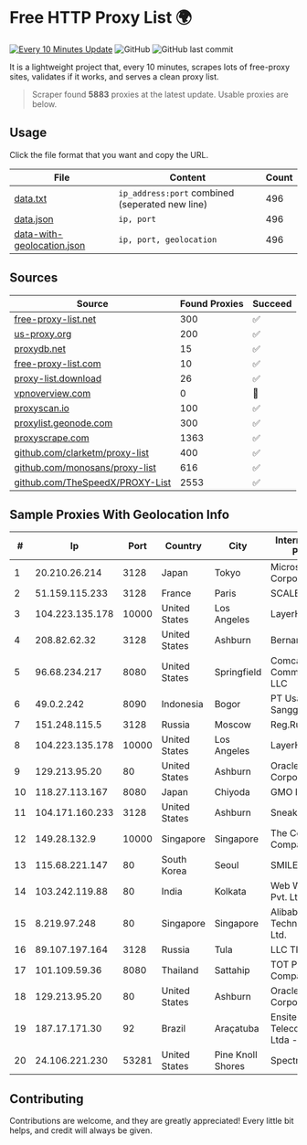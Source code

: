 
# Free HTTP Proxy List 🌍

[![Every 10 Minutes Update](https://github.com/mertguvencli/http-proxy-list/actions/workflows/main.yml/badge.svg?branch=main)](https://github.com/mertguvencli/http-proxy-list/actions/workflows/main.yml)
![GitHub](https://img.shields.io/github/license/mertguvencli/http-proxy-list)
![GitHub last commit](https://img.shields.io/github/last-commit/mertguvencli/http-proxy-list)

It is a lightweight project that, every 10 minutes, scrapes lots of free-proxy sites, validates if it works, and serves a clean proxy list.


> Scraper found **5883** proxies at the latest update. Usable proxies are below.

## Usage

Click the file format that you want and copy the URL.


|File|Content|Count|
|----|-------|-----|
|[data.txt](https://raw.githubusercontent.com/mertguvencli/http-proxy-list/main/proxy-list/data.txt)|`ip_address:port` combined (seperated new line)|496|
|[data.json](https://raw.githubusercontent.com/mertguvencli/http-proxy-list/main/proxy-list/data.json)|`ip, port`|496|
|[data-with-geolocation.json](https://raw.githubusercontent.com/mertguvencli/http-proxy-list/main/proxy-list/data-with-geolocation.json)|`ip, port, geolocation`|496|

## Sources

|Source|Found Proxies|Succeed|
|------|-------------|-------|
|[free-proxy-list.net](https://free-proxy-list.net)|300|✅|
|[us-proxy.org](https://www.us-proxy.org)|200|✅|
|[proxydb.net](http://proxydb.net)|15|✅|
|[free-proxy-list.com](https://free-proxy-list.com/?page=&port=&type%5B%5D=http&type%5B%5D=https&up_time=0&search=Search)|10|✅|
|[proxy-list.download](https://www.proxy-list.download/HTTP)|26|✅|
|[vpnoverview.com](https://vpnoverview.com/privacy/anonymous-browsing/free-proxy-servers)|0|🚫|
|[proxyscan.io](https://www.proxyscan.io)|100|✅|
|[proxylist.geonode.com](https://proxylist.geonode.com/api/proxy-list?limit=300&page=1&sort_by=lastChecked&sort_type=desc&protocols=http,https)|300|✅|
|[proxyscrape.com](https://api.proxyscrape.com/v2/?request=displayproxies&protocol=http&timeout=10000&country=all&ssl=all&anonymity=all)|1363|✅|
|[github.com/clarketm/proxy-list](https://raw.githubusercontent.com/clarketm/proxy-list/master/proxy-list-raw.txt)|400|✅|
|[github.com/monosans/proxy-list](https://raw.githubusercontent.com/monosans/proxy-list/main/proxies/http.txt)|616|✅|
|[github.com/TheSpeedX/PROXY-List](https://raw.githubusercontent.com/TheSpeedX/PROXY-List/master/http.txt)|2553|✅|


## Sample Proxies With Geolocation Info

|#|Ip|Port|Country|City|Internet Service Provider|
|-|--|----|-------|----|-------------------------|
|1|20.210.26.214|3128|Japan|Tokyo|Microsoft Corporation|
|2|51.159.115.233|3128|France|Paris|SCALEWAY|
|3|104.223.135.178|10000|United States|Los Angeles|LayerHost|
|4|208.82.62.32|3128|United States|Ashburn|Bernardi Sounds|
|5|96.68.234.217|8080|United States|Springfield|Comcast Cable Communications, LLC|
|6|49.0.2.242|8090|Indonesia|Bogor|PT Usaha Adi Sanggoro|
|7|151.248.115.5|3128|Russia|Moscow|Reg.Ru|
|8|104.223.135.178|10000|United States|Los Angeles|LayerHost|
|9|129.213.95.20|80|United States|Ashburn|Oracle Corporation|
|10|118.27.113.167|8080|Japan|Chiyoda|GMO Internet, Inc.|
|11|104.171.160.233|3128|United States|Ashburn|Sneaker Server|
|12|149.28.132.9|10000|Singapore|Singapore|The Constant Company|
|13|115.68.221.147|80|South Korea|Seoul|SMILESERV|
|14|103.242.119.88|80|India|Kolkata|Web Werks India Pvt. Ltd.|
|15|8.219.97.248|80|Singapore|Singapore|Alibaba (US) Technology Co., Ltd.|
|16|89.107.197.164|3128|Russia|Tula|LLC TK Altair|
|17|101.109.59.36|8080|Thailand|Sattahip|TOT Public Company Limited|
|18|129.213.95.20|80|United States|Ashburn|Oracle Corporation|
|19|187.17.171.30|92|Brazil|Araçatuba|Ensite Brasil Telecomunicações Ltda - ME|
|20|24.106.221.230|53281|United States|Pine Knoll Shores|Spectrum|



## Contributing

Contributions are welcome, and they are greatly appreciated! Every
little bit helps, and credit will always be given.

